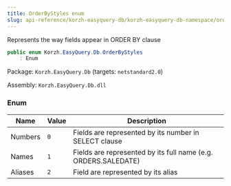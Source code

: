 ```yaml
---
title: OrderByStyles enum
slug: api-reference/korzh-easyquery-db/korzh-easyquery-db-namespace/orderbystyles-enum
---
```



Represents the way fields appear in ORDER BY clause
```csharp
public enum Korzh.EasyQuery.Db.OrderByStyles
    : Enum

```
Package: `Korzh.EasyQuery.Db` (targets: `netstandard2.0`)

Assembly: `Korzh.EasyQuery.Db.dll`

### Enum

| Name | Value | Description | 
| --- | --- | --- | 
| Numbers | `0` | Fields are represented by its number in SELECT clause | 
| Names | `1` | Fields are represented by its full name (e.g. ORDERS.SALEDATE) | 
| Aliases | `2` | Field are represented by its alias |